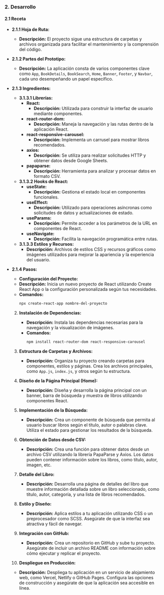 ### 2. Desarrollo
#### 2.1 Receta
- **2.1.1 Hoja de Ruta:**
  - **Descripción:** El proyecto sigue una estructura de carpetas y archivos organizada para facilitar el mantenimiento y la comprensión del código.

- **2.1.2 Partes del Prototipo:**
  - **Descripción:** La aplicación consta de varios componentes clave como `App`, `BookDetails`, `BookSearch`, `Home`, `Banner`, `Footer`, y `Navbar`, cada uno desempeñando un papel específico.

- **2.1.3 Ingredientes:**
  - **3.1.3.1 Librerías:**
    - **React:**
      - **Descripción:** Utilizada para construir la interfaz de usuario mediante componentes.
    - **react-router-dom:**
      - **Descripción:** Maneja la navegación y las rutas dentro de la aplicación React.
    - **react-responsive-carousel:**
      - **Descripción:** Implementa un carrusel para mostrar libros recomendados.
    - **axios:**
      - **Descripción:** Se utiliza para realizar solicitudes HTTP y obtener datos desde Google Sheets.
    - **papaparse:**
      - **Descripción:** Herramienta para analizar y procesar datos en formato CSV.
  - **3.1.3.2 Hooks de React:**
    - **useState:**
      - **Descripción:** Gestiona el estado local en componentes funcionales.
    - **useEffect:**
      - **Descripción:** Utilizado para operaciones asíncronas como solicitudes de datos y actualizaciones de estado.
    - **useParams:**
      - **Descripción:** Permite acceder a los parámetros de la URL en componentes de React.
    - **useNavigate:**
      - **Descripción:** Facilita la navegación programática entre rutas.
  - **3.1.3.3 Estilos y Recursos:**
    - **Descripción:** Archivos de estilos CSS y recursos gráficos como imágenes utilizados para mejorar la apariencia y la experiencia del usuario.

- **2.1.4 Pasos:**
     - **Configuración del Proyecto:**
     - **Descripción:** Inicia un nuevo proyecto de React utilizando Create React App o la configuración personalizada según tus necesidades.
     - **Comandos:**
       ```bash
       npx create-react-app nombre-del-proyecto
       ```
  
  2. **Instalación de Dependencias:**
     - **Descripción:** Instala las dependencias necesarias para la navegación y la visualización de imágenes.
     - **Comandos:**
       ```bash
       npm install react-router-dom react-responsive-carousel
       ```
  
  3. **Estructura de Carpetas y Archivos:**
     - **Descripción:** Organiza tu proyecto creando carpetas para componentes, estilos y páginas. Crea los archivos principales, como `App.js`, `index.js`, y otros según tu estructura.
  
  4. **Diseño de la Página Principal (Home):**
     - **Descripción:** Diseña y desarrolla la página principal con un banner, barra de búsqueda y muestra de libros utilizando componentes React.
  
  5. **Implementación de la Búsqueda:**
     - **Descripción:** Crea un componente de búsqueda que permita al usuario buscar libros según el título, autor o palabras clave. Utiliza el estado para gestionar los resultados de la búsqueda.
  
  6. **Obtención de Datos desde CSV:**
     - **Descripción:** Crea una función para obtener datos desde un archivo CSV utilizando la librería PapaParse y Axios. Los datos pueden contener información sobre los libros, como título, autor, imagen, etc.
  
  7. **Detalle del Libro:**
     - **Descripción:** Desarrolla una página de detalles del libro que muestre información detallada sobre un libro seleccionado, como título, autor, categoría, y una lista de libros recomendados.
  
  8. **Estilo y Diseño:**
     - **Descripción:** Aplica estilos a tu aplicación utilizando CSS o un preprocesador como SCSS. Asegúrate de que la interfaz sea atractiva y fácil de navegar.
  
  9. **Integración con GitHub:**
     - **Descripción:** Crea un repositorio en GitHub y sube tu proyecto. Asegúrate de incluir un archivo README con información sobre cómo ejecutar y replicar el proyecto.
  
  10. **Despliegue en Producción:**
     - **Descripción:** Despliega tu aplicación en un servicio de alojamiento web, como Vercel, Netlify o GitHub Pages. Configura las opciones de construcción y asegúrate de que la aplicación sea accesible en línea.










